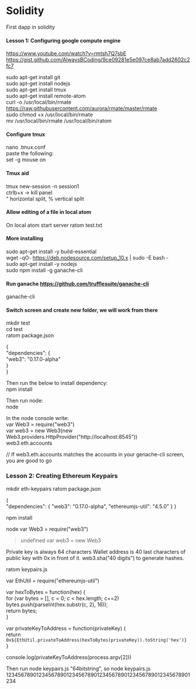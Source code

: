 # Solidity
First dapp in solidity


#### Lesson 1: Configuring google compute engine
https://www.youtube.com/watch?v=rmtsh7Q7sbE
https://gist.github.com/AlwaysBCoding/9ce09281e5e097ce8ab7add2602c2fc7

sudo apt-get install git  
sudo apt-get install nodejs  
sudo apt-get install tmux  
sudo apt-get install remote-atom  
curl -o /usr/local/bin/rmate https://raw.githubusercontent.com/aurora/rmate/master/rmate  
sudo chmod +x /usr/local/bin/rmate  
mv /usr/local/bin/rmate /usr/local/bin/ratom  

#### Configure tmux
nano .tmux.conf  
paste the following:  
set -g mouse on  

#### Tmux aid  
tmux new-session -n session1  
ctrlb+x -> kill panel  
" horizontal split, % vertical split  

#### Allow editing of a file in local atom
On local atom start server 
ratom test.txt   

#### More installing
sudo apt-get install -y build-essential  
wget -qO- https://deb.nodesource.com/setup_10.x | sudo -E bash -  
sudo apt-get install -y nodejs  
sudo npm install -g ganache-cli  

#### Run ganache https://github.com/trufflesuite/ganache-cli
ganache-cli

#### Switch screen and create new folder, we will work from there  
mkdir test  
cd test  
ratom package.json  

{  
  "dependencies": {  
    "web3": "0.17.0-alpha"  
  }  
}  

Then run the below to install dependency:  
npm install  

Then run node:  
node  

In the node console write:  
var Web3 = require("web3")  
var web3 = new Web3(new Web3.providers.HttpProvider("http://localhost:8545"))  
web3.eth.accounts  

// If web3.eth.accounts matches the accounts in your genache-cli screen, you are good to go  

### Lesson 2: Creating Ethereum Keypairs
mkdir eth-keypairs
ratom package.json  

{  
  "dependencies": {
    "web3": "0.17.0-alpha",
    "ethereumjs-util": "4.5.0"
  }
}  

npm install

node
var Web3 = require("web3")
> undefined
var web3 = new Web3


Private key is always 64 characters
Wallet address is 40 last characters of public key with 0x in front of it.
web3.sha("40 digits") to generate hashes. 

ratom keypairs.js  
  
var EthUtil = require("ethereumjs-util")  
  
var hexToBytes = function(hex) {  
  for (var bytes = [], c = 0; c < hex.length; c+=2)  
  bytes.push(parseInt(hex.substr(c, 2), 16));  
  return bytes;  
}  
  
var privateKeyToAddress = function(privateKey) {  
  return `0x${EthUtil.privateToAddress(hexToBytes(privateKey)).toString('hex')}`  
}  
  
console.log(privateKeyToAddress(process.argv[2]))  

Then run node keypairs.js "64bitstring", so
node keypairs.js 1234567890123456789012345678901234567890123456789012345678901234

